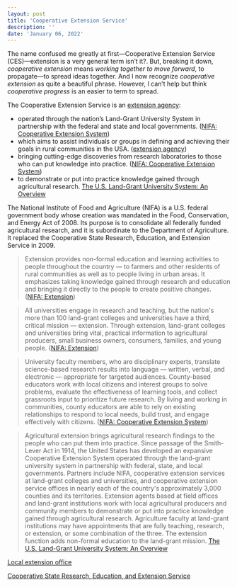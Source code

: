 ```yaml
---
layout: post
title: 'Cooperative Extension Service'
description: ''
date: 'January 06, 2022'
---
```


The name confused me greatly at first—Cooperative Extension Service (CES)—extension is a very general term isn’t it?. But, breaking it down, _cooperative extension_ means _working together to move forward_, to propagate—to spread ideas together. And I now recognize _cooperative extension_ as quite a beautiful phrase. However, I can’t help but think _cooperative progress_ is an easier to term to spread.

The Cooperative Extension Service is an [extension agency](https://en.wikipedia.org/wiki/Extension_agency):
- operated through the nation’s Land-Grant University System in partnership with the federal and state and local governments. ([NIFA: Cooperative Extension System](https://nifa.usda.gov/cooperative-extension-system))
- which aims to assist individuals or groups in defining and achieving their goals in rural communities in the USA. ([extension agency](https://en.wikipedia.org/wiki/Extension_agency))
- bringing cutting-edge discoveries from research laboratories to those who can put knowledge into practice. ([NIFA: Cooperative Extension System](https://nifa.usda.gov/cooperative-extension-system))
- to demonstrate or put into practice knowledge gained through agricultural research. [The U.S. Land-Grant University System: An Overview](https://www.everycrsreport.com/reports/R45897.html#:~:text=Agricultural%20extension%20brings,land%2Dgrant%20mission.)

The National Institute of Food and Agriculture (NIFA) is a U.S. federal government body whose creation was mandated in the Food, Conservation, and Energy Act of 2008. Its purpose is to consolidate all federally funded agricultural research, and it is subordinate to the Department of Agriculture. It replaced the Cooperative State Research, Education, and Extension Service in 2009.

> Extension provides non-formal education and learning activities to people throughout the country — to farmers and other residents of rural communities as well as to people living in urban areas. It emphasizes taking knowledge gained through research and education and bringing it directly to the people to create positive changes. ([NIFA: Extension](https://nifa.usda.gov/extension))

> All universities engage in research and teaching, but the nation's more than 100 land-grant colleges and universities have a third, critical mission — extension. Through extension, land-grant colleges and universities bring vital, practical information to agricultural producers, small business owners, consumers, families, and young people. ([NIFA: Extension](https://nifa.usda.gov/extension))

> University faculty members, who are disciplinary experts, translate science-based research results into language — written, verbal, and electronic — appropriate for targeted audiences. County-based educators work with local citizens and interest groups to solve problems, evaluate the effectiveness of learning tools, and collect grassroots input to prioritize future research. By living and working in communities, county educators are able to rely on existing relationships to respond to local needs, build trust, and engage effectively with citizens. ([NIFA: Cooperative Extension System](https://nifa.usda.gov/cooperative-extension-system))

> Agricultural extension brings agricultural research findings to the people who can put them into practice. Since passage of the Smith-Lever Act in 1914, the United States has developed an expansive Cooperative Extension System operated through the land-grant university system in partnership with federal, state, and local governments. Partners include NIFA, cooperative extension services at land-grant colleges and universities, and cooperative extension service offices in nearly each of the country's approximately 3,000 counties and its territories. Extension agents based at field offices and land-grant institutions work with local agricultural producers and community members to demonstrate or put into practice knowledge gained through agricultural research. Agriculture faculty at land-grant institutions may have appointments that are fully teaching, research, or extension, or some combination of the three. The extension function adds non-formal education to the land-grant mission. [The U.S. Land-Grant University System: An Overview](https://www.everycrsreport.com/reports/R45897.html#:~:text=Agricultural%20extension%20brings,land%2Dgrant%20mission.)


[Local extension office](https://www.bobvila.com/articles/local-extension-office/)

[Cooperative State Research, Education, and Extension Service](https://en.wikipedia.org/wiki/Cooperative_State_Research,_Education,_and_Extension_Service)
